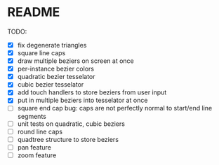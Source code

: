 #  README

TODO:

- [x] fix degenerate triangles
- [x] square line caps
- [x] draw multiple beziers on screen at once
- [x] per-instance bezier colors
- [x] quadratic bezier tesselator
- [x] cubic bezier tesselator
- [x] add touch handlers to store beziers from user input
- [x] put in multiple beziers into tesselator at once
- [ ] square end cap bug: caps are not perfectly normal to start/end line segments
- [ ] unit tests on quadratic, cubic beziers
- [ ] round line caps
- [ ] quadtree structure to store beziers
- [ ] pan feature
- [ ] zoom feature
